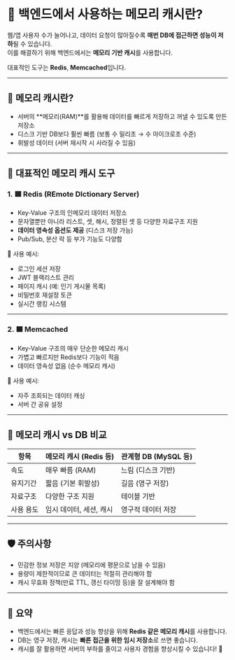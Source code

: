 # 🚀 백엔드에서 사용하는 메모리 캐시란?

웹/앱 사용자 수가 늘어나고, 데이터 요청이 많아질수록 **매번 DB에 접근하면 성능이 저하**될 수 있습니다.  
이를 해결하기 위해 백엔드에서는 **메모리 기반 캐시**를 사용합니다.

대표적인 도구는 **Redis**, **Memcached**입니다.

---

## 🧠 메모리 캐시란?

- 서버의 **메모리(RAM)**를 활용해 데이터를 빠르게 저장하고 꺼낼 수 있도록 만든 저장소
- 디스크 기반 DB보다 훨씬 빠름 (보통 수 밀리초 → 수 마이크로초 수준)
- 휘발성 데이터 (서버 재시작 시 사라질 수 있음)

---

## 🔧 대표적인 메모리 캐시 도구

### 1. 🟥 Redis (REmote DIctionary Server)

- Key-Value 구조의 인메모리 데이터 저장소
- 문자열뿐만 아니라 리스트, 셋, 해시, 정렬된 셋 등 다양한 자료구조 지원
- **데이터 영속성 옵션도 제공** (디스크 저장 가능)
- Pub/Sub, 분산 락 등 부가 기능도 다양함

📌 사용 예시:

- 로그인 세션 저장
- JWT 블랙리스트 관리
- 페이지 캐시 (예: 인기 게시물 목록)
- 비밀번호 재설정 토큰
- 실시간 랭킹 시스템

---

### 2. 🟦 Memcached

- Key-Value 구조의 매우 단순한 메모리 캐시
- 가볍고 빠르지만 Redis보다 기능이 적음
- 데이터 영속성 없음 (순수 메모리 캐시)

📌 사용 예시:

- 자주 조회되는 데이터 캐싱
- 서버 간 공유 설정

---

## 🧾 메모리 캐시 vs DB 비교

| 항목      | 메모리 캐시 (Redis 등)  | 관계형 DB (MySQL 등) |
| --------- | ----------------------- | -------------------- |
| 속도      | 매우 빠름 (RAM)         | 느림 (디스크 기반)   |
| 유지기간  | 짧음 (기본 휘발성)      | 길음 (영구 저장)     |
| 자료구조  | 다양한 구조 지원        | 테이블 기반          |
| 사용 용도 | 임시 데이터, 세션, 캐시 | 영구적 데이터 저장   |

---

## 🛡️ 주의사항

- 민감한 정보 저장은 지양 (메모리에 평문으로 남을 수 있음)
- 용량이 제한적이므로 큰 데이터는 적절히 관리해야 함
- 캐시 무효화 정책(만료 TTL, 갱신 타이밍 등)을 잘 설계해야 함

---

## 📝 요약

- 백엔드에서는 빠른 응답과 성능 향상을 위해 **Redis 같은 메모리 캐시**를 사용합니다.
- DB는 영구 저장, 캐시는 **빠른 접근을 위한 임시 저장소**로 쓰면 좋습니다.
- 캐시를 잘 활용하면 서버의 부하를 줄이고 사용자 경험을 향상시킬 수 있습니다! 🚀
